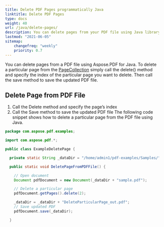 ```yaml
---
title: Delete PDF Pages programmatically Java
linktitle: Delete PDF Pages
type: docs
weight: 40
url: /java/delete-pages/
description: You can delete pages from your PDF file using Java library.
lastmod: "2021-06-05"
sitemap:
    changefreq: "weekly"
    priority: 0.7
---
```


You can delete pages from a PDF file using Aspose.PDF for Java. To delete a particular page from the [PageCollection](https://apireference.aspose.com/pdf/java/com.aspose.pdf.class-use/pagecollection) simply call the delete() method and specify the index of the particular page you want to delete. Then call the save method to save the updated PDF file.

## Delete Page from PDF File

1. Call the Delete method and specify the page’s index
1. Call the Save method to save the updated PDF file
The following code snippet shows how to delete a particular page from the PDF file using Java.

```java
package com.aspose.pdf.examples;

import com.aspose.pdf.*;

public class ExampleDeletePage {

  private static String _dataDir = "/home/admin1/pdf-examples/Samples/";

  public static void DeletePageFromPDFFile() {

    // Open document
    Document pdfDocument = new Document(_dataDir + "sample.pdf");

    // Delete a particular page
    pdfDocument.getPages().delete(2);

    _dataDir = _dataDir + "DeleteParticularPage_out.pdf";
    // Save updated PDF
    pdfDocument.save(_dataDir);    

  }
```
